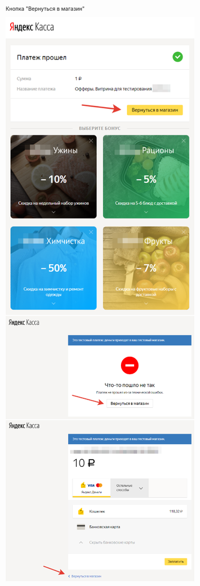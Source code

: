 Кнопка "Вернуться в магазин"

![вернуться в магазин](/demo/back-to-store-ru-success.png "вернуться в магазин")
![вернуться в магазин](/demo/back-to-store-ru-error.png "вернуться в магазин")
![вернуться в магазин](/demo/back-to-store-ru-epl.png "вернуться в магазин")
